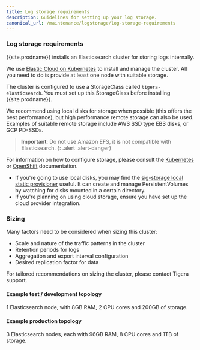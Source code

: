 ```yaml
---
title: Log storage requirements
description: Guidelines for setting up your log storage.
canonical_url: /maintenance/logstorage/log-storage-requirements
---
```


### Log storage requirements

{{site.prodname}} installs an Elasticsearch cluster for storing logs internally.

We use
[Elastic Cloud on Kubernetes](https://www.elastic.co/guide/en/cloud-on-k8s/current/k8s-overview.html)
to install and manage the cluster.  All you need to do is provide at least one node with suitable storage.

The cluster is configured to use a StorageClass called `tigera-elasticsearch`.  You must
set up this StorageClass before installing {{site.prodname}}.

We recommend using local disks for storage when possible (this offers the best performance),
but high performance remote storage can also be used.  Examples of suitable remote storage include
AWS SSD type EBS disks, or GCP PD-SSDs.

> **Important**: Do not use Amazon EFS, it is not compatible with Elasticsearch. 
  {: .alert .alert-danger}

For information on how to configure storage, please consult the [Kubernetes](https://kubernetes.io/docs/concepts/storage/storage-classes/)
or [OpenShift](https://docs.openshift.com/container-platform/4.2/storage/understanding-persistent-storage.html) documentation.
- If you're going to use local disks, you may find the [sig-storage local static provisioner](https://github.com/kubernetes-sigs/sig-storage-local-static-provisioner)
  useful.  It can create and manage PersistentVolumes by watching for disks mounted in a certain directory.
- If you're planning on using cloud storage, ensure you have set up the cloud provider integration.

### Sizing

Many factors need to be considered when sizing this cluster:

- Scale and nature of the traffic patterns in the cluster
- Retention periods for logs
- Aggregation and export interval configuration
- Desired replication factor for data

For tailored recommendations on sizing the cluster, please contact Tigera support.

#### Example test / development topology

1 Elasticsearch node, with 8GB RAM, 2 CPU cores and 200GB of storage.

#### Example production topology

3 Elasticsearch nodes, each with 96GB RAM, 8 CPU cores and 1TB of storage.
